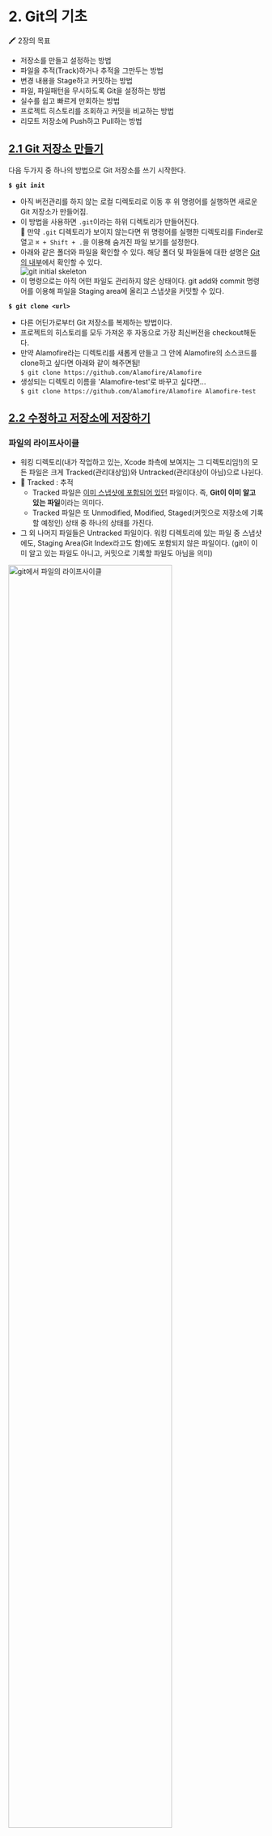 # 2. Git의 기초

🖍 2장의 목표

- 저장소를 만들고 설정하는 방법
- 파일을 추적(Track)하거나 추적을 그만두는 방법
- 변경 내용을 Stage하고 커밋하는 방법
- 파일, 파일패턴을 무시하도록 Git을 설정하는 방법
- 실수를 쉽고 빠르게 만회하는 방법
- 프로젝트 히스토리를 조회하고 커밋을 비교하는 방법
- 리모트 저장소에 Push하고 Pull하는 방법


## [2.1 Git 저장소 만들기](https://git-scm.com/book/ko/v2/%EC%8B%9C%EC%9E%91%ED%95%98%EA%B8%B0-%EB%B2%84%EC%A0%84-%EA%B4%80%EB%A6%AC%EB%9E%80%3F)

다음 두가지 중 하나의 방법으로 Git 저장소를 쓰기 시작한다.

**`$ git init`** 
- 아직 버전관리를 하지 않는 로컬 디렉토리로 이동 후 위 명령어를 실행하면 새로운 Git 저장소가 만들어짐.
- 이 방법을 사용하면 `.git`이라는 하위 디렉토리가 만들어진다.   
🤭 만약 `.git` 디렉토리가 보이지 않는다면 위 명령어를 실행한 디렉토리를 Finder로 열고 `⌘ + Shift + .`을 이용해 숨겨진 파일 보기를 설정한다.
- 아래와 같은 폴더와 파일을 확인할 수 있다. 해당 폴더 및 파일들에 대한 설명은 [Git의 내부](https://git-scm.com/book/ko/v2/Git%EC%9D%98-%EB%82%B4%EB%B6%80-Plumbing-%EB%AA%85%EB%A0%B9%EA%B3%BC-Porcelain-%EB%AA%85%EB%A0%B9#ch10-git-internals)에서 확인할 수 있다.   
![git initial skeleton](./images/2-basic-skeleton.png)
- 이 명령으로는 아직 어떤 파일도 관리하지 않은 상태이다. git add와 commit 명령어를 이용해 파일을 Staging area에 올리고 스냅샷을 커밋할 수 있다.

**`$ git clone <url>`**
- 다른 어딘가로부터 Git 저장소를 복제하는 방법이다.
- 프로젝트의 히스토리를 모두 가져온 후 자동으로 가장 최신버전을 checkout해둔다.
- 만약 Alamofire라는 디렉토리를 새롭게 만들고 그 안에 Alamofire의 소스코드를 clone하고 싶다면 아래와 같이 해주면됨!   
`$ git clone https://github.com/Alamofire/Alamofire`
- 생성되는 디렉토리 이름을 'Alamofire-test'로 바꾸고 싶다면...   
`$ git clone https://github.com/Alamofire/Alamofire Alamofire-test`





## [2.2 수정하고 저장소에 저장하기](https://git-scm.com/book/ko/v2/Git%EC%9D%98-%EA%B8%B0%EC%B4%88-%EC%88%98%EC%A0%95%ED%95%98%EA%B3%A0-%EC%A0%80%EC%9E%A5%EC%86%8C%EC%97%90-%EC%A0%80%EC%9E%A5%ED%95%98%EA%B8%B0)
### 파일의 라이프사이클
- 워킹 디렉토리(내가 작업하고 있는, Xcode 좌측에 보여지는 그 디렉토리임!)의 모든 파일은 크게 Tracked(관리대상임)와 Untracked(관리대상이 아님)으로 나뉜다.
- 📒  Tracked : 추적   
    - Tracked 파일은 <u>이미 스냅샷에 포함되어 있던</u> 파일이다. 즉, **Git이 이미 알고 있는 파일**이라는 의미다.
    - Tracked 파일은 또 Unmodified, Modified, Staged(커밋으로 저장소에 기록할 예정인) 상태 중 하나의 상태를 가진다.
- 그 외 나머지 파일들은 Untracked 파일이다. 워킹 디렉토리에 있는 파일 중 스냅샷에도, Staging Area(Git Index라고도 함)에도 포함되지 않은 파일이다. (git이 이미 알고 있는 파일도 아니고, 커밋으로 기록할 파일도 아님을 의미)
<img src="https://git-scm.com/book/en/v2/images/lifecycle.png" width="80%" alt="git에서 파일의 라이프사이클">

### 파일의 상태 확인하기
- 파일의 상태를 확인하기 위해서 `$ git status` 명령어를 사용한다. 아래 그림과 같은 내용을 확인할 수 있다.   
여기서 "Changes to be committed"가 Staged 상태에 있는 것이고, Untracked에 있는 "README.md"는 방금 추가한 파일임.   
<img src="./images/2-basic-status.png" width="70%" alt="git status를 통해 확인한 파일의 상태">
- 파일 상태를 짤막하게 확인할 수도 있는데 이때는 -s 혹은 --short를 함께 붙여준다. `$ git status -s` 혹은 `$ git status --short`   
<img src="./images/2-basic-status-short.png" alt="git status를 짤막하게 확인하기">   
-`??`는 아직 추적하지 않는 파일 앞에 붙는다.   
-`A`는 새롭게 추가해서 staged 상태로 추가된 파일 앞에 붙는다.   
-`M`은 커밋된 파일 중 수정된 파일 앞에 붙는다. test.swift의 경우 수정 후 staged에 올라간 상태에서 다시 수정을 진행해서 두개가 붙은거임.

### 파일을 새로 추적하기
- Modified 상태의 파일을 Stage하기   
"test.swift"파일은 이미 git에 의해 추적되고 있는 파일이다. 해당 파일을 수정하고 `$ git status`를 통해 확인해보면 "Changes not staged for commit"에 파일이 나오는 것을 알 수 있다.   
*(직역하면, 변경사항이 commit을 위해 준비되지 않음! 정도임.)*
![tracked 상태인 파일을 수정하고 상태 확인하기](./images/2-basic-staged-modified.png)

- `$ git add`를 통해 수정한 파일을 Staged 상태로 만들 수 있다.   
`$ git add`는 파일을 새로 추적할 때, 수정한 파일을 Staged 상태로 만들때, Merge할 때 충돌난 상태의 파일을 Resolve 상태로 만들때도 사용한다.   
- `add`의 의미는 프로젝트에 파일을 추가한다기보다는 **다음 커밋에 파일을 추가한다**고 받아들이는게 좋다.

- `$ git add ./test.swift` 명령어를 통해 수정한 test.swift 파일을 staged 상태로 만들었다. 여기서 다시 한번 test.swift 파일을 수정하면 어떻게 될까?   
![staged이면서 unstaged 상태인 파일](./images/2-basic-staged-and-unstaged.png)
🤭 *Staged이면서 동시에 Unstaged하다 !*   
이 상태에서 commit을 하게 되면 현재 워킹 디렉토리에 수정된 최신 버전이 commit되는게 아니라 staged에 올라가있는 버전이 commit되게 된다.   
따라서 staged 이후 다시 수정됐다면 가장 최신 버전을 add해줘야 한다.


### 파일 무시하기
- 어떤 파일은 Git이 관리할 필요가 없다. 그런 파일을 무시하고 싶다면 `.gitignore`파일을 만들고 그 안에 무시할 파일의 패턴을 적으면 된다.
- 위 캡처 이미지들을 보면 `.DS_Store`가 Untracked 상태로 남아있는 걸 볼 수 있음. [이 파일은 Desktop Service Store의 약자로 macOS에서 아이콘 위치나 배경이미지 선택과 같은 폴더의 사용자 지정 속성을 저장하는 파일](https://iteastory.com/201)인데 이건 프로젝트와 직접적으로 연관 없기 때문에 굳이 git이 관리할 필요가 없다. 이런 파일들이 무시해도 되는 파일들임.
```Bash
$ cd {git파일경로}
$ vi .gitignore   # gitignore파일에 데이터 입력하고 새롭게 생성함.
#---- 아래와 같이 입력 후 저장함.
#.DS_Store
$ git status      # 상태 확인해보면 더이상 DS_Store가 untracked에도 나오지 않는 것을 볼 수 있음.
```
- .gitignore 작성 규칙은 아래와 같다.
    - 아무것도 없는 라인, `#`으로 시작하는 라인은 무시한다.
    - 표준 Glob 패턴을 사용한다. 이는 프로젝트 전체에 적용된다.
    - 슬래시(`/`)로 **시작**하면 하위 디렉토리에 적용되지 않는다.
    - 디렉토리는 슬래시(`/`)를 끝에 사용하는 것으로 표현한다.
    - 느낌표(`!`)로 시작하는 패턴의 파일은 **무시하지 않는다.**

아래 내용은 다시 읽어봐야함~~   
*Resolve 상태?*    
*표준 Glob패턴? .gitignore작성 규칙 테스트해보기*   
*Glob 패턴은 정규표현식을 단순하게 만든 것으로 생각하면 되고 보통 쉘에서 많이 사용한다. 애스터리스크(*)는 문자가 하나도 없거나 하나 이상을 의미하고, [abc] 는 중괄호 안에 있는 문자 중 하나를 의미한다(그러니까 이 경우에는 a, b, c). 물음표(?)는 문자 하나를 말하고, [0-9] 처럼 중괄호 안의 캐릭터 사이에 하이픈(-)을 사용하면 그 캐릭터 사이에 있는 문자 하나를 말한다. 애스터리스크 2개를 사용하여 디렉토리 안의 디렉토리 까지 지정할 수 있다. a/**/z 패턴은 a/z, a/b/z, a/b/c/z 디렉토리에 사용할 수 있다.*

### Staged와 Unstaged 상태의 변경 내용을 보기
- 파일의 어떤 라인이 추가됐고 삭제됐는지를 보고 싶다면 `$ git diff`명령을 사용한다.
![git diff 결과](./images/2-basic-git-diff.png)
- **워킹 디렉토리에 있는 것(Unstaged 상태)과 Staging Area(Git Index)에 있는 것을 비교**한다. 그래서 수정하고 아직 stage하지 않은 것을 보여준다.
- 만약 Staging Area(Git Index)에 올린 파일의 변경 부분을 보고 싶다면 `$ git diff --staged` 혹은 `$ git diff --cached`옵션을 사용한다. **저장소에 커밋한 것과 Staging Area에 있는 것을 비교**한다.
![git diff --staged 결과](./images/2-basic-git-diff-staged.png)
*첫번째 이미지와 비교했을 때 index 및 수정된 내용이 다른 걸 볼 수 있다.*
- `$ git diff`명령은 수정 내용 전체를 보여주는게 아니라 Unstaged 상태인 것들만 보여준다!
- `$ git difftool --tool-help` 명령을 통해 diff 비교에 도움을 주는 툴을 볼 수 있다.

### 변경사항 커밋하기
- `$ git commit`을 통해 Staged 상태에 있는 파일들을 커밋한다. (단, Unstaged 상태의 파일은 커밋되지 않음)
- Staging area(Git Index)를 거치지 않고 다이렉트로 Tracked 상태의 파일을 커밋할 수 있는 방법으로는 `$ git commit -a`를 사용하는 것이다.(git이 자동으로 Staging area(Git Index)에 파일들을 넣어줌)    
🖐 필요하지 않은 파일도 commit될 수 있으므로 주의해서 사용해야 함.

### 파일 삭제하기
- **git에서 파일을 제거하려면** `$ git rm` 명령으로 <u>Tracked 상태의 파일을 삭제한 후(정확하게는 Staging Area(Git Index)에서 삭제하는 것) 커밋</u>해야 한다. 이 명령은 워킹 디렉토리에 있는 파일도 삭제하기 때문에 실제로 파일도 지워진다.
- git 명령을 사용하지 않고 단순히 워킹 디렉토리에서 파일을 삭제 후 `$ git status` 명령으로 상태를 확인하면 Git은 현재 "Changes not staged for commit" (즉, Unstaged 상태)라고 표시해준다.
    ```Bash
    $ vi test2.swift                # test2.swift 파일 생성
    $ git add .                     # 현재 디렉토리에서 발생한 변경사항을 staging에 올림
    $ git status        
    On branch master
    Changes to be committed:
    (use "git restore --staged <file>..." to unstage)
        modified:   test2.swift

    $ rm test2.swift                # test2.swift 파일 삭제
    $ git status
    On branch master
    Changes to be committed:        # 변경사항이 Staging area에 올라간 상태
    (use "git restore --staged <file>..." to unstage)
        modified:   test2.swift

    Changes not staged for commit:  # Tracked되고 있는 파일이지만, 변경사항이 staging area에 올라가지는 않음. 만약 Untracked되고 있는 파일이었다면 "Untracked files" 항목에 있어야 함.
    (use "git add/rm <file>..." to update what will be committed)
    (use "git restore <file>..." to discard changes in working directory)
        deleted:    test2.swift

    $ git rm test2.swift
    rm 'test2.swift'

    $ git status
    On branch master
    Changes to be committed:
    (use "git restore --staged <file>..." to unstage)
        deleted:    test2.swift

    ```
- 커밋하면 파일은 삭제되고 Git은 이 파일을 더는 추적하지 않는다.
- 이미 파일을 수정했거나 Staging Area에 추가했다면...

    - `$ git rm`만으로는 삭제할 수 없다. 삭제하려 할 경우 아래와 같은 오류가 발생한다.
        ```
        error: the following file has changes staged in the index:
        ```
    - `-f` 옵션을 주어 강제로 삭제해야 한다: `$ git rm -f test4.swift`

- Staging area에서만 지우고 워킹 디렉토리에는 파일을 그대로 남겨둘 수도 있다. 즉, 하드디스크에는 파일이 존재하지만 Git은 파일을 더이상 추적하지 않는 것이다.

    - `.gitignore`파일에 추가하는 것을 까먹었거나 대용량 로그 파일이나 컴파일된 파일 등 실제 프로젝트에서는 필요치 않은 파일들을 실수로 추가했을 때 쓴다.
        ```Bash
        $ vi test5.swift
        $ git add .
        $ git status
        On branch master
        Changes to be committed:
        (use "git restore --staged <file>..." to unstage)
            new file:   test5.swift
        
        $ git rm --cached test5.swift
        rm 'test5.swift'
        $ git status
        On branch master
        Untracked files: # cached 옵션을 통해 삭제한 파일이 Git 추적에서 제외됨.
        (use "git add <file>..." to include in what will be committed)
            test5.swift

        nothing added to commit but untracked files present (use "git add" to track)

        $ ls
        README.md	test5.swift # cached 옵션을 통해 삭제한 파일이 하드디스크에 그대로 남아있음.
        ```
- 여러개의 파일이나 디렉토리 삭제하기: `$ git rm log/\*.log` 혹은 `$ git rm \*~`

### 파일 이름 변경하기
- Git은 다른 VCS 시스템과는 달리 <u>파일 이름의 변경이나 파일의 이동을 명시적으로 관리하지 않는다.</u> 다시말해 파일 이름이 변경됐다는 별도의 정보를 저장하지 않는 것이다. Git은 똑똑해서 굳이 파일 이름이 변경되었단느 것을 추적하지 않아도 아는 방법이 있다. 😲
- 파일 이름 변경을 Git은 어떻게 아는걸까?   
    ```Bash
    $ vi test66.swift
    $ git add .
    $ git commit -m "make new file"
    $ git mv test66.swift test666.swift
    $ ls
    README.md	test5.swift	test666.swift

    $ git status
    On branch master
    Changes to be committed:
    (use "git restore --staged <file>..." to unstage)
        renamed:    test66.swift -> test666.swift  # renamed라고 표시됨!
    ```
    사실 mv는 일종의 단축 명령어이다. mv를 풀어쓰면 아래와 같다.
    ```Bash
    $ mv test66.swift test666.swift
    $ git rm test66.swift
    $ git add test666.swift
    ```

## [2.3 커밋 히스토리 조회하기](https://git-scm.com/book/ko/v2/Git%EC%9D%98-%EA%B8%B0%EC%B4%88-%EC%BB%A4%EB%B0%8B-%ED%9E%88%EC%8A%A4%ED%86%A0%EB%A6%AC-%EC%A1%B0%ED%9A%8C%ED%95%98%EA%B8%B0)
- 저장소 히스토리는 `$ git log`를 이용하면 된다. 시간순으로(가장 최신순으로) 커밋 히스토리가 나온다.
    <img src="./images/2-basic-git-log.png" width="70%">   
    각 커밋의 SHA-1 체크섬, 저자이름 및 이메일, 커밋한 날짜와 메세지를 볼 수 있다.

- 여러 유용한 옵션들

    - `$ git log -p` 혹은 `$ git log --patch`   
    각 커밋의 diff 결과를 보여준다.    
    - `$ git log -<n>`   
    최신 n개의 결과만 보여준다.
    - `$ git log --stat`   
    <img src="./images/2-basic-git-log-stat.png" width="70%">      
    어떤 파일이 얼마나 많이 변경됐는지, 얼마나 많은 라인이 추가/삭제됐는지 보여준다.   
    - `$ git log --pretty=oneline`   
    <img src="./images/2-basic-git-log-pretty.png" width="70%">      
    pretty의 값으로 oneline 대신 다른걸 사용할 수 있으며, [여기](https://git-scm.com/book/ko/v2/Git%EC%9D%98-%EA%B8%B0%EC%B4%88-%EC%BB%A4%EB%B0%8B-%ED%9E%88%EC%8A%A4%ED%86%A0%EB%A6%AC-%EC%A1%B0%ED%9A%8C%ED%95%98%EA%B8%B0#pretty_format)에서 포맷들을 볼 수 있다.
    - `$ git log --pretty=format:"%h %s" --graph`
    <img src="./images/2-basic-git-log-graph.png" width="70%">      
    오😲
    - `--since`, `--until` 같은 시간을 기준으로 조회하는 옵셔도 있다.
    - `--author`옵션으로 저자를 지정하여 검색할 수도 있고 `--grep`옵션으로 커밋 메시지에서 키워드를 검색할 수도 있다. 
    - `-S`를 이용하면 코드에서 추가/제거된 내용 중 특정 텍스트가 포함되어 있는지를 검색할 수 있다.

    ```Bash
    # 해석해보자!
    $ git log --pretty="%h - %s" --author=gitster --since="2008-10-01" \
   --before="2008-11-01" --no-merges -- t/
   ```

- 저자(Author)와 커미터(Committer)는 서로 다른 것이므로 구분해야한다.

## [2.4 되돌리기](https://git-scm.com/book/ko/v2/Git%EC%9D%98-%EA%B8%B0%EC%B4%88-%EB%90%98%EB%8F%8C%EB%A6%AC%EA%B8%B0)
📍 한번 되돌리면 복구할 수 없다. 주의해야 함!

### `--amend` 옵션
- 완료한 커밋을 수정해야 할 경우가 있다. 아래와 같은 예시가 이에 해당된다.
    - 너무 일찍 커밋함
    - 어떤 파일을 빼먹음
    - 커밋 메세지 잘못 적음
    - 코드 리뷰를 받고 작고 사소한 수정사항이 생김  
    😲 바로 어제 내가 경험한 케이스였다! 어제는 [Git - 이미 올린 Pull request 수정하기](https://kimtaehyun98.tistory.com/119)를 참고함.
- 다시 수정하고 싶다면 파일 수정 작업을 진행하고, 해당 파일을 Staging Area에 추가한다. 그리고 `$ git commit --amend` 옵션을 이용해 **커밋을 다시 작성**할 수 있다. (amend는 고치다, 수정하다의 뜻을 가지고 있음.)
- 해당 명령어를 이용하면 편집기가 실행되며, 이전 커밋 메세지가 자동으로 포함된다. 메세지를 수정하지 않고 그대로 커밋해도 기존의 커밋을 덮어쓴다.
- 이렇게 `--amend` 옵션으로 커밋을 고치는 작업은 <u>추가로 작업한 일이 작다 하더라도 이전의 커밋을 완전히 새로 고쳐서 새 커밋으로 변경하는 것</u>을 의미한다. 이전의 커밋은 일어나지 않은 일이 되는 것이고 당연히 히스토리에도 남지 않는다. 
- 따라서 협업할 때는 매우 주의해서 사용해야 한다. 충돌날 가능성이 있기 때문에 이미 develop 브랜치에 반영된 상태라면 새롭게 PR을 등록하는게 맞으나, 아직 develop 브랜치에 머지되지 않은 상태이기 때문에, 그리고 내가 작업한 브랜치를 다른 개발자가 pull 한 이후 사용하는 것이 아니었기 때문에 해당 옵션을 사용했다.
- `--amend` 옵션으로 커밋을 고치는 작업의 장점: 마지막 커밋 작업에서 아주 작고 사소한 것이 변경되야 할 경우 새로운 커밋으로 분리하지 않고, 하나의 커밋에서 처리할 수 있다. 즉, "앗차, 빠진 파일 넣었음", "이전 커밋에서 오타 살짝 고침" 등의 커밋을 만들지 않겠다는 의미임!!


### 파일 상태를 Unstage로 변경하기
- staging area와 워킹 디렉토리 사이를 넘나들어보자!
- 폴더 F에 A와 B 파일이 있음. 각각 따로따로 커밋을 하려고 했는데 `$ git add .` 명령어로 전체 파일을 Staging area에 넣어버렸다!😢 어떻게 해야할까?
- `$ git status` 명령어를 실행하면 (use "git reset HEAD <file>..." to unstage)라는 메세지를 볼 수 있다. 이걸 이용하면 됨!
- `$ git reset HEAD <파일>` 명령어를 사용하면 해당 파일을 unstaged 상태로 되돌릴 수 있다.
- **`git reset` 명령어는 매우 위험하다.** `--hard` 옵션을 이용하면 더 위험하다. 하지만 위에서처럼 옵션 없이 사용하면 워킹 디렉토리의 파일은 건드리지 않는다.
- `$ git status` 명령어를 실행하면 (use "git restore --staged <file>..." to unstage) 라는 메세지도 볼 수 있다. (지금은 reset 말고 restore가 보임) 이 역시 staging area에 있는 파일을 unstaged 상태로 변경하는 명령어다.

### Modified 파일 되돌리기
- 특정 파일을 수정하고 나서 다시 되돌릴 수 있는 방법은 무엇일까? 즉, 최근 커밋된 버전 혹은 처음 clone 했을 때와 동일한 파일로 되돌리는 방법은 무엇일까? 
- `$ git status` 명령어를 실행하면 방법을 알 수 있다.   
(use "git checkout -- <file>..." to discard changes in working directory)  
- staging area에 올라가있지 않은 상태여야지만 수정사항을 되돌릴 수 있다.




## [2.5 리모트 저장소]()


## [2.6 태그](https://git-scm.com/book/ko/v2/Git%EC%9D%98-%EA%B8%B0%EC%B4%88-%ED%83%9C%EA%B7%B8)
- 다른 VCS처럼 git도 태그를 지원하며 보통 릴리즈할 때 자주 사용한다.(v1.0 등등)
- 이미 만들어진 태그 조회하기: `$ git tag`   
알파벳 순서대로 태그를 보여준다.   

- 검색 패턴을 이용해 태그 검색이 가능하다: `$ git tag -l "v1.8.5*"`   
v1.8.5로 시작하는 태그 목록 전체 가져올 수 있음. 와일드카드(*)를 이용하여 태그 리스트 조회 시 반드시 `-l` 혹은 `--list`를 붙여줘야 한다.

### 태그 붙이기
- git의 태그는 `Lightweight`와 `Annotated` 태그 두종류로 나뉜다.
- `Lightweight` 태그는 단순히 특정 커밋에 대한 포인터일 뿐이다.
- `Annotated`('주석이 달린'이라는 뜻) 태그는 git에 태그를 만든 사람의 이름, 이메일과 태그를 만든 날짜, 태그 메시지도 저장한다. GPG(GNU Privarcy Guard?)로 서명할 수도 있다.

### 태그 붙이기: Annotated
- `Annotated` 태그 만들기: `$ git tag -a <태그명> -m "<메세지>"`   
`-a` 옵션을 통해 `Annotated` 태그를 만들 수 있다.   
`-m` 옵션을 통해 tag 저장하면서 메세지도 저장할 수 있다. -m 옵션을 추가하지 않을 경우 git tag 명령어를 실행했을 때 편집기가 실행된다.
- `$ git show <태그명>` 명령어를 통해 태그 정보와 커밋 정보를 모두 확인할 수 있다. 커밋정보를 보여주기 전에 누가 이 태그를 만들었고 언제 만들었는지, 메일주소는 어떻게 되는지, 태그 메세지는 무엇인지 등을 보여준다.
    ```Swift
    $ git show v1.4
    tag v1.4
    Tagger: HaejungAhn <메일주소>
    Date:   Wed May 18 21:28:56 2022 +0900

    my version 1.4

    commit 0310f7575442106a89ec74233962c480136d56c4 (HEAD -> master, tag: v1.4)
    (이하생략)
    ```

### 태그 붙이기: Lightweight
- 다른 정보는 저장하지 않는다. 그저 파일에 커밋 체크섬을 저장하는 것 뿐이다.
- `$ git tag <태그명>`

### 나중에 태그하기
- 예전 커밋에 대해서도 태그할 수 있다.
- `git tag -a <태그명> <짧은 체크섬>`

### 태그 공유하기
- **git push 명령어는 로컬에서 붙인 태그를 자동으로 리모트에 전송해주지 않는다.**
- 따라서 별도로 push해주어야 한다: `$ git push origin <태그명>`
- 한번에 여러개의 태그를 push하고 싶다면: `$ git push origin --tags`

### 태그 체크아웃하기
- 예를 들어 태그가 특정 버전을 가리키고 있고, 특정 버전의 파일을 체크아웃 해서 확인하고 싶다면 `$ git checkout <태그명>` 명령어를 실행한다.
- 단 태그를 체크아웃하면(브랜치를 체크아웃 하는 것이 아니라면?) "detached HEAD(떨어져 나온 HEAD)" 상태가 되며 일부 Git 관련 작업이 브랜치에서 작업하는 것과 다르게 동작할 수 있다.
    ```Swift
    A	test666.swift
    Note: switching to 'v1.4.1'.

    You are in 'detached HEAD' state. You can look around, make experimental
    changes and commit them, and you can discard any commits you make in this
    state without impacting any branches by switching back to a branch.

    If you want to create a new branch to retain commits you create, you may
    do so (now or later) by using -c with the switch command. Example:

    git switch -c <new-branch-name>

    Or undo this operation with:

    git switch -

    Turn off this advice by setting config variable advice.detachedHead to false

    HEAD is now at 25bdf5f add new file
    ```
- "detached HEAD" 상태에서는 작업을 하고 커밋을 만들면, 태그는 그대로 있으나 새로운 커밋이 하나 쌓인 상태가 된다. 그리고 새 커밋에 도달할 수 있는 방법이 따로 없게 된다. 물론 커밋의 해시 값을 정확히 기억하고 있으면 가능하긴 하다.

- detached HEAD 상태에서 수정 후 커밋 진행(이때 커밋 체크섬이 abcdefg라고 가정) -> 다른 브랜치로 이동 -> 다시 태그가 존재하는 브랜치로 이동 -> git log를 통해 커밋내용 확인해보면 abcdefg 체크섬을 가진 commit 내용이 없음.

- 따라서 특정 태그의 상태에서 새로 작성한 커밋이 버그 픽스와 같이 의미있도록 만들려면 반드시 브랜치를 만들어서 작업하는 것이 좋다.


## [2.7 Git Alias](https://git-scm.com/book/ko/v2/Git%EC%9D%98-%EA%B8%B0%EC%B4%88-Git-Alias)
- 명령어를 축약해서 사용할 수 있도록 alias를 지정하는 것. git의 명령어를 모두 치는게 귀찮다면 `$ git config`를 이용해 각 명령의 alias를 만들 수 있다.
    ```Bash
    $ git config --global alias.co checkout
    $ git config --global alias.br branch
    $ git config --global alias.ci commit
    $ git config --global alias.st status
    ```
    이제 `git commit` 대신 `git ci`를 사용해 커밋을 진행할 수 있다.
